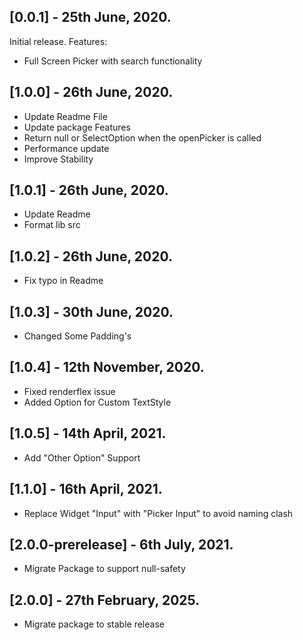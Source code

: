 ## [0.0.1] - 25th June, 2020.

Initial release.
Features:

- Full Screen Picker with search functionality

## [1.0.0] - 26th June, 2020.

- Update Readme File
- Update package Features
- Return null or SelectOption when the openPicker is called
- Performance update
- Improve Stability

## [1.0.1] - 26th June, 2020.

- Update Readme
- Format lib src

## [1.0.2] - 26th June, 2020.

- Fix typo in Readme

## [1.0.3] - 30th June, 2020.

- Changed Some Padding's

## [1.0.4] - 12th November, 2020.

- Fixed renderflex issue
- Added Option for Custom TextStyle

## [1.0.5] - 14th April, 2021.

- Add "Other Option" Support

## [1.1.0] - 16th April, 2021.

- Replace Widget "Input" with "Picker Input" to avoid naming clash

## [2.0.0-prerelease] - 6th July, 2021.

- Migrate Package to support null-safety

## [2.0.0] - 27th February, 2025.

- Migrate package to stable release